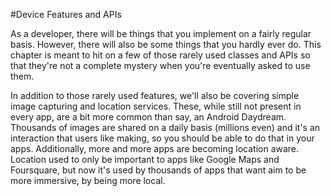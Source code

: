 #Device Features and APIs

As a developer, there will be things that you implement on a fairly regular basis. However, there will also be some things that you hardly ever do. This chapter is meant to hit on a few of those rarely used classes and APIs so that they're not a complete mystery when you're eventually asked to use them.

In addition to those rarely used features, we'll also be covering simple image capturing and location services. These, while still not present in every app, are a bit more common than say, an Android Daydream. Thousands of images are shared on a daily basis (millions even) and it's an interaction that users like making, so you should be able to do that in your apps. Additionally, more and more apps are becoming location aware. Location used to only be important to apps like Google Maps and Foursquare, but now it's used by thousands of apps that want aim to be more immersive, by being more local.
